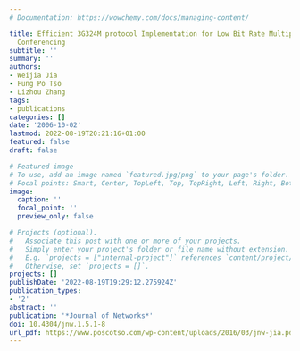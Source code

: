 ```yaml
---
# Documentation: https://wowchemy.com/docs/managing-content/

title: Efficient 3G324M protocol Implementation for Low Bit Rate Multipoint Video
  Conferencing
subtitle: ''
summary: ''
authors:
- Weijia Jia
- Fung Po Tso
- Lizhou Zhang
tags:
- publications
categories: []
date: '2006-10-02'
lastmod: 2022-08-19T20:21:16+01:00
featured: false
draft: false

# Featured image
# To use, add an image named `featured.jpg/png` to your page's folder.
# Focal points: Smart, Center, TopLeft, Top, TopRight, Left, Right, BottomLeft, Bottom, BottomRight.
image:
  caption: ''
  focal_point: ''
  preview_only: false

# Projects (optional).
#   Associate this post with one or more of your projects.
#   Simply enter your project's folder or file name without extension.
#   E.g. `projects = ["internal-project"]` references `content/project/deep-learning/index.md`.
#   Otherwise, set `projects = []`.
projects: []
publishDate: '2022-08-19T19:29:12.275924Z'
publication_types:
- '2'
abstract: ''
publication: '*Journal of Networks*'
doi: 10.4304/jnw.1.5.1-8
url_pdf: https://www.poscotso.com/wp-content/uploads/2016/03/jnw-jia.pdf
---
```

